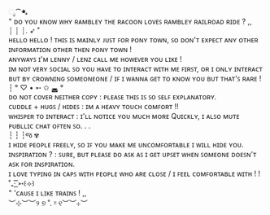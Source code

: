ೃ⁀➷<br/>
​" ᴅᴏ ʏᴏᴜ ᴋɴᴏᴡ ᴡʜʏ ʀᴀᴍʙʟᴇʏ ᴛʜᴇ ʀᴀᴄᴏᴏɴ ʟᴏᴠᴇꜱ ʀᴀᴍʙʟᴇʏ ʀᴀɪʟʀᴏᴀᴅ ʀɪᴅᴇ ?  ,,<br/>
┊ ┊ ┊. ➶ ˚<br/>
ʜᴇʟʟᴏ ʜᴇʟʟᴏ ! ᴛʜɪꜱ ɪꜱ ᴍᴀɪɴʟʏ ᴊᴜꜱᴛ ꜰᴏʀ ᴘᴏɴʏ ᴛᴏᴡɴ, ꜱᴏ ᴅᴏɴ'ᴛ ᴇxᴘᴇᴄᴛ ᴀɴʏ ᴏᴛʜᴇʀ ɪɴꜰᴏʀᴍᴀᴛɪᴏɴ ᴏᴛʜᴇʀ ᴛʜᴇɴ ᴘᴏɴʏ ᴛᴏᴡɴ !<br/>
ᴀɴʏᴡᴀʏꜱ ɪ'ᴍ ʟᴇɴɴʏ / ʟᴇɴᴢ ᴄᴀʟʟ ᴍᴇ ʜᴏᴡᴇᴠᴇʀ ʏᴏᴜ ʟɪᴋᴇ !<br/>
ɪᴍ ɴᴏᴛ ᴠᴇʀʏ ꜱᴏᴄɪᴀʟ ꜱᴏ ʏᴏᴜ ʜᴀᴠᴇ ᴛᴏ ɪɴᴛᴇʀᴀᴄᴛ ᴡɪᴛʜ ᴍᴇ ꜰɪʀꜱᴛ, ᴏʀ ɪ ᴏɴʟʏ ɪɴᴛᴇʀᴀᴄᴛ ʙᴜᴛ ʙʏ ᴄʀᴏᴡɴɪɴɢ ꜱᴏᴍᴇᴏɴᴇᴏɴᴇ / ɪꜰ ɪ ᴡᴀɴɴᴀ ɢᴇᴛ ᴛᴏ ᴋɴᴏᴡ ʏᴏᴜ ʙᴜᴛ ᴛʜᴀᴛ'ꜱ ʀᴀʀᴇ !<br/> 
┆ ° ♡ • ➵ ✩ ◛ °<br/>
ᴅᴏ ɴᴏᴛ ᴄᴏᴠᴇʀ ɴᴇɪᴛʜᴇʀ ᴄᴏᴘʏ : ᴘʟᴇᴀꜱᴇ ᴛʜɪꜱ ɪꜱ ꜱᴏ ꜱᴇʟꜰ ᴇxᴘʟᴀɴᴀᴛᴏʀʏ.<br/>
ᴄᴜᴅᴅʟᴇ + ʜᴜɢꜱ / ʜɪᴅᴇꜱ : ɪᴍ ᴀ ʜᴇᴀᴠʏ ᴛᴏᴜᴄʜ ᴄᴏᴍꜰᴏʀᴛ !!<br/>
ᴡʜɪꜱᴘᴇʀ ᴛᴏ ɪɴᴛᴇʀᴀᴄᴛ : ɪ'ʟʟ ɴᴏᴛɪᴄᴇ ʏᴏᴜ ᴍᴜᴄʜ ᴍᴏʀᴇ Qᴜɪᴄᴋʟʏ, ɪ ᴀʟꜱᴏ ᴍᴜᴛᴇ ᴘᴜʙʟʟɪᴄ ᴄʜᴀᴛ ᴏꜰᴛᴇɴ ꜱᴏ. . .<br/>
┆ ┆ ┆જ ✾<br/>
ɪ ʜɪᴅᴇ ᴘᴇᴏᴘʟᴇ ꜰʀᴇᴇʟʏ, ꜱᴏ ɪꜰ ʏᴏᴜ ᴍᴀᴋᴇ ᴍᴇ ᴜɴᴄᴏᴍꜰᴏʀᴛᴀʙʟᴇ ɪ ᴡɪʟʟ ʜɪᴅᴇ ʏᴏᴜ.<br/>
ɪɴꜱᴘɪʀᴀᴛɪᴏɴ ? : ꜱᴜʀᴇ, ʙᴜᴛ ᴘʟᴇᴀꜱᴇ ᴅᴏ ᴀꜱᴋ ᴀꜱ ɪ ɢᴇᴛ ᴜᴘꜱᴇᴛ ᴡʜᴇɴ ꜱᴏᴍᴇᴏɴᴇ ᴅᴏᴇꜱɴ'ᴛ ᴀꜱᴋ ꜰᴏʀ ɪɴꜱᴘɪʀᴀᴛɪᴏɴ.<br/>
ɪ ʟᴏᴠᴇ ᴛʏᴘɪɴɢ ɪɴ ᴄᴀᴘꜱ ᴡɪᴛʜ ᴘᴇᴏᴘʟᴇ ᴡʜᴏ ᴀʀᴇ ᴄʟᴏꜱᴇ / ɪ ꜰᴇᴇʟ ᴄᴏᴍꜰᴏʀᴛᴀʙʟᴇ ᴡɪᴛʜ ! !<br/>
˚₊· ͟͟͞͞➳꒰⟢꒱<br/>
" 'ᴄᴀᴜꜱᴇ ɪ ʟɪᴋᴇ ᴛʀᴀɪɴꜱ ! ,,<br/>
︶⊹︶︶୨ ୭ ˚. ᵎᵎ ୧︶︶⊹︶
 
